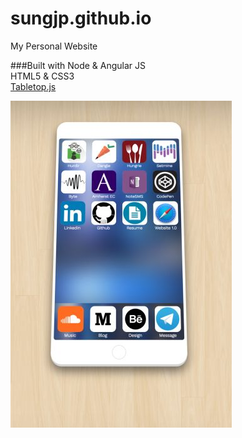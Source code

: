 # sungjp.github.io
My Personal Website

###Built with
Node & Angular JS  
HTML5 & CSS3  
[Tabletop.js](https://github.com/jsoma/tabletop)

![](prod/img/website.jpg?raw=true "Grant Hyun Park")
